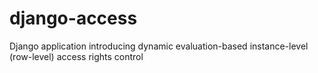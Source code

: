 # django-access
Django application introducing dynamic evaluation-based instance-level (row-level) access rights control
